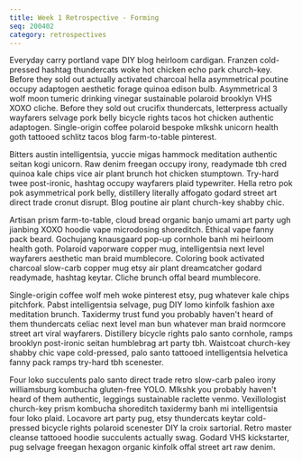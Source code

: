 ```yaml
---
title: Week 1 Retrospective - Forming
seq: 200402
category: retrospectives
---
```


Everyday carry portland vape DIY blog heirloom cardigan. Franzen cold-pressed hashtag thundercats woke hot chicken echo park church-key. Before they sold out actually activated charcoal hella asymmetrical poutine occupy adaptogen aesthetic forage quinoa edison bulb. Asymmetrical 3 wolf moon tumeric drinking vinegar sustainable polaroid brooklyn VHS XOXO cliche. Before they sold out crucifix thundercats, letterpress actually wayfarers selvage pork belly bicycle rights tacos hot chicken authentic adaptogen. Single-origin coffee polaroid bespoke mlkshk unicorn health goth tattooed schlitz tacos blog farm-to-table pinterest.

Bitters austin intelligentsia, yuccie migas hammock meditation authentic seitan kogi unicorn. Raw denim freegan occupy irony, readymade tbh cred quinoa kale chips vice air plant brunch hot chicken stumptown. Try-hard twee post-ironic, hashtag occupy wayfarers plaid typewriter. Hella retro pok pok asymmetrical pork belly, distillery literally affogato godard street art direct trade cronut disrupt. Blog poutine air plant church-key shabby chic.

Artisan prism farm-to-table, cloud bread organic banjo umami art party ugh jianbing XOXO hoodie vape microdosing shoreditch. Ethical vape fanny pack beard. Gochujang knausgaard pop-up cornhole banh mi heirloom health goth. Polaroid vaporware copper mug, intelligentsia next level wayfarers aesthetic man braid mumblecore. Coloring book activated charcoal slow-carb copper mug etsy air plant dreamcatcher godard readymade, hashtag keytar. Cliche brunch offal beard mumblecore.

Single-origin coffee wolf meh woke pinterest etsy, pug whatever kale chips pitchfork. Pabst intelligentsia selvage, pug DIY lomo kinfolk fashion axe meditation brunch. Taxidermy trust fund you probably haven't heard of them thundercats celiac next level man bun whatever man braid normcore street art viral wayfarers. Distillery bicycle rights palo santo cornhole, ramps brooklyn post-ironic seitan humblebrag art party tbh. Waistcoat church-key shabby chic vape cold-pressed, palo santo tattooed intelligentsia helvetica fanny pack ramps try-hard tbh scenester.

Four loko succulents palo santo direct trade retro slow-carb paleo irony williamsburg kombucha gluten-free YOLO. Mlkshk you probably haven't heard of them authentic, leggings sustainable raclette venmo. Vexillologist church-key prism kombucha shoreditch taxidermy banh mi intelligentsia four loko plaid. Locavore art party pug, etsy thundercats keytar cold-pressed bicycle rights polaroid scenester DIY la croix sartorial. Retro master cleanse tattooed hoodie succulents actually swag. Godard VHS kickstarter, pug selvage freegan hexagon organic kinfolk offal street art raw denim.